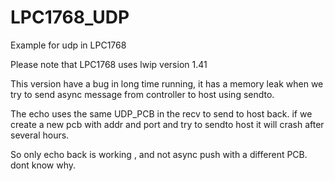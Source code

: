 # LPC1768_UDP
Example for udp in LPC1768

Please note that LPC1768 uses lwip version 1.41

This version have a bug in long time running, it has a memory leak when 
we try to send async message from controller to host using sendto.

The echo uses the same UDP_PCB in the recv to  send to host back.
if we create a new pcb with addr and port and try to sendto host 
it will crash after several hours.

So only echo back is working , and not async push with a different PCB.
dont know why.
